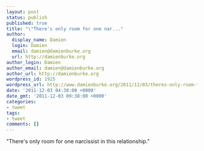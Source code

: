 ```yaml
---
layout: post
status: publish
published: true
title: "\"There's only room for one nar..."
author:
  display_name: Damien
  login: Damien
  email: damien@damienburke.org
  url: http://damienburke.org
author_login: Damien
author_email: damien@damienburke.org
author_url: http://damienburke.org
wordpress_id: 1925
wordpress_url: http://www.damienburke.org/2011/12/03/theres-only-room-for-one-nar/
date: '2011-12-03 04:38:00 +0000'
date_gmt: '2011-12-03 09:38:00 +0000'
categories:
- tweet
tags:
- tweet
comments: []
---
```

<p>"There's only room for one narcissist in this relationship."</p>
